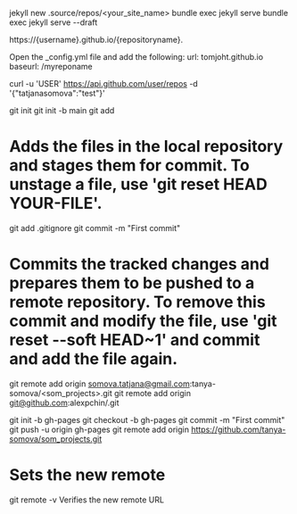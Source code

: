 jekyll new .source/repos/<your_site_name>
bundle exec jekyll serve
bundle exec jekyll serve --draft

https://{username}.github.io/{repositoryname}.

Open the _config.yml file and add the following:
url: tomjoht.github.io
baseurl: /myreponame


curl -u 'USER' https://api.github.com/user/repos -d '{"tatjanasomova":"test"}'


git init
git init -b main
git add
# Adds the files in the local repository and stages them for commit. To unstage a file, use 'git reset HEAD YOUR-FILE'.
git add .gitignore
git commit -m "First commit"
# Commits the tracked changes and prepares them to be pushed to a remote repository. To remove this commit and modify the file, use 'git reset --soft HEAD~1' and commit and add the file again.
git remote add origin somova.tatjana@gmail.com:tanya-somova/<som_projects>.git
git remote add origin git@github.com:alexpchin/<reponame>.git

git init -b gh-pages
git checkout -b gh-pages
git commit -m "First commit"
git push -u origin gh-pages
git remote add origin https://github.com/tanya-somova/som_projects.git
# Sets the new remote
git remote -v
Verifies the new remote URL